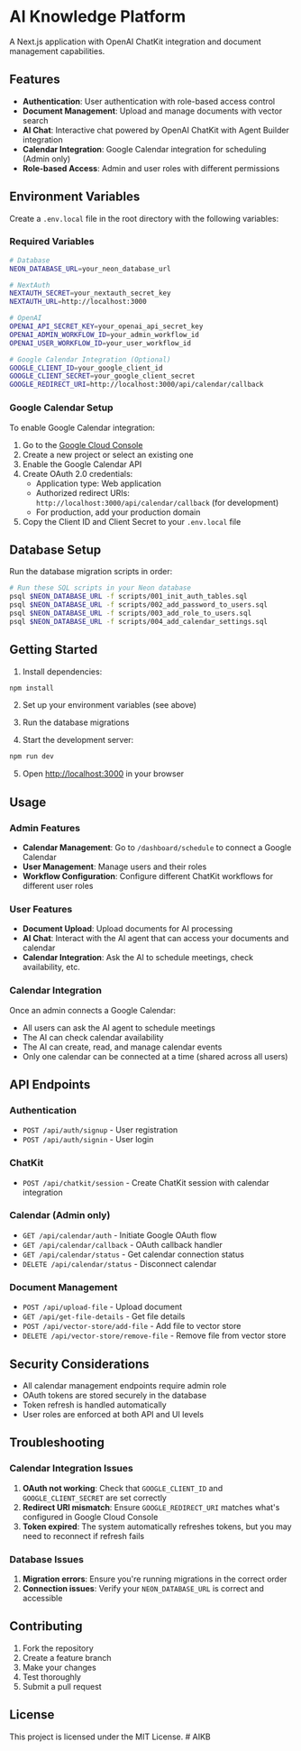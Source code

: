 # AI Knowledge Platform

A Next.js application with OpenAI ChatKit integration and document management capabilities.

## Features

- **Authentication**: User authentication with role-based access control
- **Document Management**: Upload and manage documents with vector search
- **AI Chat**: Interactive chat powered by OpenAI ChatKit with Agent Builder integration
- **Calendar Integration**: Google Calendar integration for scheduling (Admin only)
- **Role-based Access**: Admin and user roles with different permissions

## Environment Variables

Create a `.env.local` file in the root directory with the following variables:

### Required Variables

```bash
# Database
NEON_DATABASE_URL=your_neon_database_url

# NextAuth
NEXTAUTH_SECRET=your_nextauth_secret_key
NEXTAUTH_URL=http://localhost:3000

# OpenAI
OPENAI_API_SECRET_KEY=your_openai_api_secret_key
OPENAI_ADMIN_WORKFLOW_ID=your_admin_workflow_id
OPENAI_USER_WORKFLOW_ID=your_user_workflow_id

# Google Calendar Integration (Optional)
GOOGLE_CLIENT_ID=your_google_client_id
GOOGLE_CLIENT_SECRET=your_google_client_secret
GOOGLE_REDIRECT_URI=http://localhost:3000/api/calendar/callback
```

### Google Calendar Setup

To enable Google Calendar integration:

1. Go to the [Google Cloud Console](https://console.cloud.google.com/)
2. Create a new project or select an existing one
3. Enable the Google Calendar API
4. Create OAuth 2.0 credentials:
   - Application type: Web application
   - Authorized redirect URIs: `http://localhost:3000/api/calendar/callback` (for development)
   - For production, add your production domain
5. Copy the Client ID and Client Secret to your `.env.local` file

## Database Setup

Run the database migration scripts in order:

```bash
# Run these SQL scripts in your Neon database
psql $NEON_DATABASE_URL -f scripts/001_init_auth_tables.sql
psql $NEON_DATABASE_URL -f scripts/002_add_password_to_users.sql
psql $NEON_DATABASE_URL -f scripts/003_add_role_to_users.sql
psql $NEON_DATABASE_URL -f scripts/004_add_calendar_settings.sql
```

## Getting Started

1. Install dependencies:
```bash
npm install
```

2. Set up your environment variables (see above)

3. Run the database migrations

4. Start the development server:
```bash
npm run dev
```

5. Open [http://localhost:3000](http://localhost:3000) in your browser

## Usage

### Admin Features

- **Calendar Management**: Go to `/dashboard/schedule` to connect a Google Calendar
- **User Management**: Manage users and their roles
- **Workflow Configuration**: Configure different ChatKit workflows for different user roles

### User Features

- **Document Upload**: Upload documents for AI processing
- **AI Chat**: Interact with the AI agent that can access your documents and calendar
- **Calendar Integration**: Ask the AI to schedule meetings, check availability, etc.

### Calendar Integration

Once an admin connects a Google Calendar:

- All users can ask the AI agent to schedule meetings
- The AI can check calendar availability
- The AI can create, read, and manage calendar events
- Only one calendar can be connected at a time (shared across all users)

## API Endpoints

### Authentication
- `POST /api/auth/signup` - User registration
- `POST /api/auth/signin` - User login

### ChatKit
- `POST /api/chatkit/session` - Create ChatKit session with calendar integration

### Calendar (Admin only)
- `GET /api/calendar/auth` - Initiate Google OAuth flow
- `GET /api/calendar/callback` - OAuth callback handler
- `GET /api/calendar/status` - Get calendar connection status
- `DELETE /api/calendar/status` - Disconnect calendar

### Document Management
- `POST /api/upload-file` - Upload document
- `GET /api/get-file-details` - Get file details
- `POST /api/vector-store/add-file` - Add file to vector store
- `DELETE /api/vector-store/remove-file` - Remove file from vector store

## Security Considerations

- All calendar management endpoints require admin role
- OAuth tokens are stored securely in the database
- Token refresh is handled automatically
- User roles are enforced at both API and UI levels

## Troubleshooting

### Calendar Integration Issues

1. **OAuth not working**: Check that `GOOGLE_CLIENT_ID` and `GOOGLE_CLIENT_SECRET` are set correctly
2. **Redirect URI mismatch**: Ensure `GOOGLE_REDIRECT_URI` matches what's configured in Google Cloud Console
3. **Token expired**: The system automatically refreshes tokens, but you may need to reconnect if refresh fails

### Database Issues

1. **Migration errors**: Ensure you're running migrations in the correct order
2. **Connection issues**: Verify your `NEON_DATABASE_URL` is correct and accessible

## Contributing

1. Fork the repository
2. Create a feature branch
3. Make your changes
4. Test thoroughly
5. Submit a pull request

## License

This project is licensed under the MIT License.
#   A I K B  
 